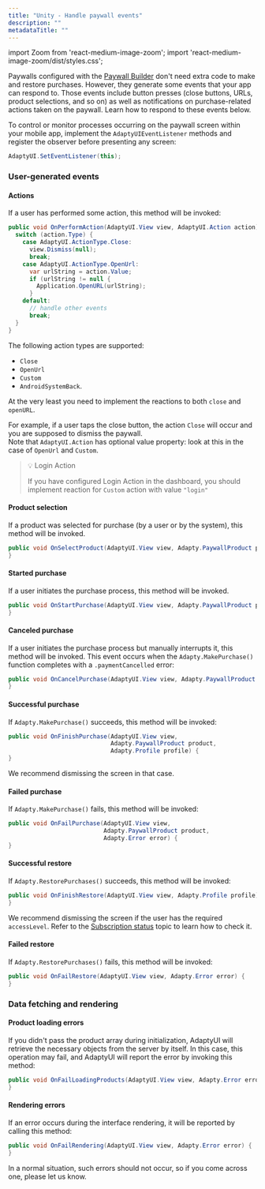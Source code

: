 ```yaml
---
title: "Unity - Handle paywall events"
description: ""
metadataTitle: ""
---
```


import Zoom from 'react-medium-image-zoom';
import 'react-medium-image-zoom/dist/styles.css';

Paywalls configured with the [Paywall Builder](adapty-paywall-builder) don't need extra code to make and restore purchases. However, they generate some events that your app can respond to. Those events include button presses (close buttons, URLs, product selections, and so on) as well as notifications on purchase-related actions taken on the paywall. Learn how to respond to these events below.

To control or monitor processes occurring on the paywall screen within your mobile app, implement the `AdaptyUIEventListener` methods and register the observer before presenting any screen:

```csharp title="Unity"
AdaptyUI.SetEventListener(this);
```

### User-generated events

#### Actions

If a user has performed some action, this method will be invoked:

```csharp title="Unity"
public void OnPerformAction(AdaptyUI.View view, AdaptyUI.Action action) {
  switch (action.Type) {
    case AdaptyUI.ActionType.Close:
      view.Dismiss(null);
      break;
    case AdaptyUI.ActionType.OpenUrl:
      var urlString = action.Value;
      if (urlString != null {
      	Application.OpenURL(urlString); 
      }
    default:
      // handle other events
      break;
  }
}
```

The following action types are supported:

- `Close`
- `OpenUrl`
- `Custom`
- `AndroidSystemBack`. 

 At the very least you need to implement the reactions to both `close` and `openURL`.

For example, if a user taps the close button, the action `Close` will occur and you are supposed to dismiss the paywall.  
Note that `AdaptyUI.Action` has optional value property: look at this in the case of `OpenUrl` and `Custom`.

> 💡 Login Action
> 
> If you have configured Login Action in the dashboard, you should implement reaction for `Custom` action with value `"login"`

#### Product selection

If a product was selected for purchase (by a user or by the system), this method will be invoked.

```csharp title="Unity"
public void OnSelectProduct(AdaptyUI.View view, Adapty.PaywallProduct product) {
}
```

#### Started purchase

If a user initiates the purchase process, this method will be invoked.

```csharp title="Unity"
public void OnStartPurchase(AdaptyUI.View view, Adapty.PaywallProduct product) {
}
```

#### Canceled purchase

If a user initiates the purchase process but manually interrupts it, this method will be invoked. This event occurs when the `Adapty.MakePurchase()` function completes with a `.paymentCancelled` error:

```csharp title="Unity"
public void OnCancelPurchase(AdaptyUI.View view, Adapty.PaywallProduct product) {
}
```

#### Successful purchase

If `Adapty.MakePurchase()` succeeds, this method will be invoked:

```csharp title="Unity"
public void OnFinishPurchase(AdaptyUI.View view, 
                             Adapty.PaywallProduct product, 
                             Adapty.Profile profile) {
}
```

We recommend dismissing the screen in that case.

#### Failed purchase

If `Adapty.MakePurchase()` fails, this method will be invoked:

```csharp title="Unity"
public void OnFailPurchase(AdaptyUI.View view, 
                           Adapty.PaywallProduct product, 
                           Adapty.Error error) {
}
```

#### Successful restore

If `Adapty.RestorePurchases()` succeeds, this method will be invoked:

```csharp title="Unity"
public void OnFinishRestore(AdaptyUI.View view, Adapty.Profile profile) {
}
```

We recommend dismissing the screen if the user has the required `accessLevel`. Refer to the [Subscription status](subscription-status) topic to learn how to check it.

#### Failed restore

If `Adapty.RestorePurchases()` fails, this method will be invoked:

```csharp title="Unity"
public void OnFailRestore(AdaptyUI.View view, Adapty.Error error) {
}
```

### Data fetching and rendering

#### Product loading errors

If you didn't pass the product array during initialization, AdaptyUI will retrieve the necessary objects from the server by itself. In this case, this operation may fail, and AdaptyUI will report the error by invoking this method:

```csharp title="Unity"
public void OnFailLoadingProducts(AdaptyUI.View view, Adapty.Error error) {
}
```

#### Rendering errors

If an error occurs during the interface rendering, it will be reported by calling this method:

```csharp title="Unity"
public void OnFailRendering(AdaptyUI.View view, Adapty.Error error) {
}
```

In a normal situation, such errors should not occur, so if you come across one, please let us know.